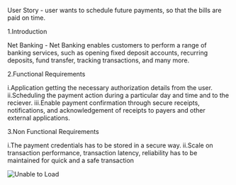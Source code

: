 User Story - user wants to schedule future payments, so that the bills
are paid on time.

1.Introduction

Net Banking - Net Banking enables customers to perform a range of
banking services, such as opening fixed deposit accounts, recurring
deposits, fund transfer, tracking transactions, and many more.

2.Functional Requirements

i.Application getting the necessary authorization details from the user.
ii.Scheduling the payment action during a particular day and time and to
the reciever. iii.Enable payment confirmation through secure receipts,
notifications, and acknowledgement of receipts to payers and other
external applications.

3.Non Functional Requirements

i.The payment credentials has to be stored in a secure way. ii.Scale on
transaction performance, transaction latency, reliability has to be
maintained for quick and a safe transaction


![Unable to Load](https://i.imgur.com/N3APKu4.png)
